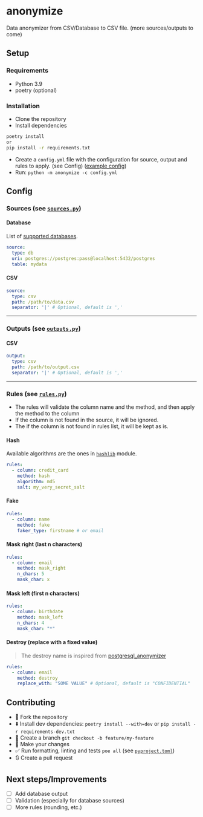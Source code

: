 # anonymize

Data anonymizer from CSV/Database to CSV file. (more sources/outputs to come)

## Setup

### Requirements
- Python 3.9
- poetry (optional)

### Installation
- Clone the repository
- Install dependencies
```sh
poetry install
or
pip install -r requirements.txt
```
- Create a `config.yml` file with the configuration for source, output and rules to apply. (see Config) ([example config](config.yml))
- Run: `python -m anonymize -c config.yml`


## Config

### Sources (see [`sources.py`](anonymize/models/sources.py))

#### Database
List of [supported databases](https://github.com/sfu-db/connector-x#sources).
```yaml
source:
  type: db
  uri: postgres://postgres:pass@localhost:5432/postgres
  table: mydata
```

#### CSV
```yaml
source:
  type: csv
  path: /path/to/data.csv
  separator: '|' # Optional, default is ','
```
---
### Outputs (see [`outputs.py`](anonymize/models/outputs.py))

#### CSV
```yaml
output:
  type: csv
  path: /path/to/output.csv
  separator: '|' # Optional, default is ','
```
---
### Rules (see [`rules.py`](anonymize/models/rules.py))

- The rules will validate the column name and the method, and then apply the method to the column
- If the column is not found in the source, it will be ignored.
- The if the column is not found in rules list, it will be kept as is.

#### Hash
Available algorithms are the ones in [`hashlib`](https://docs.python.org/3/library/hashlib.html) module.
```yaml
rules:
  - column: credit_card
    method: hash
    algorithm: md5
    salt: my_very_secret_salt
```

#### Fake
```yaml
rules:
  - column: name
    method: fake
    faker_type: firstname # or email
```

#### Mask right (last n characters)
```yaml
rules:
  - column: email
    method: mask_right
    n_chars: 5
    mask_char: x
```

#### Mask left (first n characters)
```yaml
rules:
  - column: birthdate
    method: mask_left
    n_chars: 4
    mask_char: "*"
```

#### Destroy (replace with a fixed value)
> The destroy name is inspired from [postgresql_anonymizer](https://postgresql-anonymizer.readthedocs.io/en/stable/masking_functions/#destruction)
```yaml
rules:
  - column: email
    method: destroy
    replace_with: "SOME VALUE" # Optional, default is "CONFIDENTIAL"
```

## Contributing

- :fork_and_knife: Fork the repository
- :arrow_down: Install dev dependencies: `poetry install --with=dev` or `pip install -r requirements-dev.txt`
- :deciduous_tree: Create a branch `git checkout -b feature/my-feature`
- :wrench: Make your changes
- :white_check_mark: Run formatting, linting and tests `poe all` (see [`pyproject.toml`](pyproject.toml))
- :arrows_clockwise: Create a pull request

## Next steps/Improvements
- [ ] Add database output
- [ ] Validation (especially for database sources)
- [ ] More rules (rounding, etc.)

